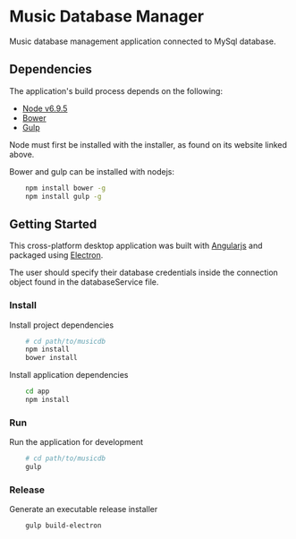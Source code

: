 # Music Database Manager
Music database management application connected to MySql database.

## Dependencies

The application's build process depends on the following:

* [Node v6.9.5](https://nodejs.org/en/blog/release/v6.9.5/)
* [Bower](https://bower.io)
* [Gulp](http://gulpjs.com)

Node must first be installed with the installer, as found on its website linked above.

Bower and gulp can be installed with nodejs:
```bash
    npm install bower -g
    npm install gulp -g
```

## Getting Started
 This cross-platform desktop application was built with [Angularjs](https://angularjs.org) and packaged using [Electron](https://electron.atom.io).

 The user should specify their database credentials inside the connection object found in the databaseService file.

### Install

Install project dependencies

```bash
    # cd path/to/musicdb
    npm install
    bower install
```

Install application dependencies


```bash
    cd app
    npm install
```


### Run

Run the application for development

```bash
    # cd path/to/musicdb
    gulp
```

### Release

Generate an executable release installer

```bash
    gulp build-electron
```
